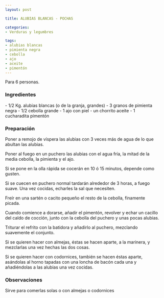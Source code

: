 ```yaml
---
layout: post

title: ALUBIAS BLANCAS - POCHAS

categories:
- Verduras y legumbres

tags:
- alubias blancas
- pimienta negra
- cebolla
- ajo
- aceite
- pimentón
---
```

Para 6 personas.

<h3>Ingredientes</h3>
- 1/2 Kg. alubias blancas (o de la granja, grandes)
- 3 granos de pimienta negra
- 1/2 cebolla grande
- 1 ajo con piel
- un chorrito aceite
- 1 cucharadita pimentón

<h3>Preparación</h3>

Poner a remojo de víspera las alubias con 3 veces más de agua de lo que abultan las alubias.

Poner al fuego en un puchero las alubias con el agua fría, la mitad de la media cebolla, la pimienta y el ajo.

Si se pone en la olla rápida se cocerán en 10 ó 15 minutos, depende como gusten.

Si se cuecen en puchero normal tardarán alrededor de 3 horas, a fuego suave. Una vez cocidas, echarles la sal que necesiten.

Freír en una sartén o cacito pequeño el resto de la cebolla, finamente picada.

Cuando comience a dorarse, añadir el pimentón, revolver y echar un cacillo del caldo de cocción, junto con la cebolla del puchero y unas pocas alubias.

Triturar el refrito con la batidora y añadirlo al puchero, mezclando suavemente el conjunto.

Si se quieren hacer con almejas, éstas se hacen aparte, a la marinera, y mezclarlas una vez hechas las dos cosas.

Si se quieren hacer con codornices, también se hacen éstas aparte, asándolas al horno tapadas con una loncha de bacón cada una y añadiéndolas a las alubias una vez cocidas.

<h3>Observaciones</h3>

Sirve para comerlas solas o con almejas o codornices

